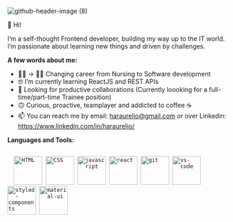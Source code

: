 ![github-header-image (8)](https://user-images.githubusercontent.com/99715716/192293028-609f3dd4-4f78-440e-a648-60a5ae49ef10.png)


👋 Hi!

I’m a self-thought Frontend developer, building my way up to the IT world. I’m passionate about learning new things and driven by challenges.

**A few words about me:**

- 👩‍⚕️ -> 👩‍💻 Changing career from Nursing to Software development
- 🤓 I’m currently learning ReactJS and REST APIs
- 🤝 Looking for productive collaborations (Currently loooking for a full-time/part-time Trainee position) 
- 🙃 Curious, proactive, teamplayer and addicted to coffee ☕
- 📫 You can reach me by email: haraurelio@gmail.com or over Linkedin: https://www.linkedin.com/in/haraurelio/


 **Languages and Tools:** 

<code>
  <img src="https://user-images.githubusercontent.com/99715716/205690491-a7711994-ea1d-42b0-9449-2bc2f2a862ff.png" alt="HTML" style="width: 64px"/> <img src="https://user-images.githubusercontent.com/99715716/205690510-a47f9c5a-b03e-487b-91fa-f30dd2637473.png" alt="CSS" style="width: 64px"/> <img src="https://user-images.githubusercontent.com/99715716/205690564-02d47046-518f-4943-93d2-7b4368edbee7.png" alt="javascript" style="width: 64px"/> <img src="https://user-images.githubusercontent.com/99715716/205690634-01185dcd-9070-4e2f-9201-43b3d9d2ed7d.png" alt="react" style="width: 64px"/> <img src="https://user-images.githubusercontent.com/99715716/205690666-1f7b0a57-5607-4f8c-9323-948de83b7cc6.png" alt="git" style="width: 64px"/> <img src="https://user-images.githubusercontent.com/99715716/205690700-7cb0b01f-9c96-49cb-b3fc-c3ccae72d7b6.png" alt="vs-code" style="width: 64px"/> <img src="https://raw.githubusercontent.com/styled-components/brand/master/styled-components.png" alt="styled-components" style="width: 64px" /> <img src= "https://camo.githubusercontent.com/d30f0466f61c286a37d26935936960a8d7e1d4f6a1460aafb29687ce1b702a1e/68747470733a2f2f6769746c61622e636f6d2f6b2d6c61627a2f686178652d6f73732f686178652d6d6174657269616c2d75692f7261772f6d61737465722f6c6f676f2e737667" alt="material-ui" style="width: 64px"/>
</code> 









